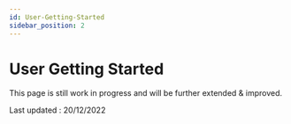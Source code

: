 ```yaml
---
id: User-Getting-Started
sidebar_position: 2
---
```


# User Getting Started
This page is still work in progress and will be further extended & improved.

Last updated : 20/12/2022
